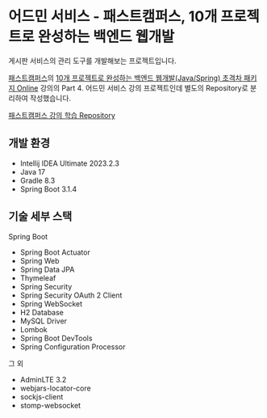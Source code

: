 # 어드민 서비스 - 패스트캠퍼스, 10개 프로젝트로 완성하는 백엔드 웹개발

게시판 서비스의 관리 도구를 개발해보는 프로젝트입니다. 

[패스트캠퍼스](https://fastcampus.co.kr/)의 [10개 프로젝트로 완성하는 백엔드 웹개발(Java/Spring) 초격차 패키지 Online](https://fastcampus.co.kr/dev_online_befinal)
강의의 Part 4. 어드민 서비스 강의 프로젝트인데 별도의 Repository로 분리하여 작성했습니다.

[패스트캠퍼스 강의 학습 Repository](https://github.com/kiekk/fastcampus-10-projects-backend-web)

## 개발 환경

* Intellij IDEA Ultimate 2023.2.3
* Java 17
* Gradle 8.3
* Spring Boot 3.1.4

## 기술 세부 스택

Spring Boot

* Spring Boot Actuator
* Spring Web
* Spring Data JPA
* Thymeleaf
* Spring Security
* Spring Security OAuth 2 Client
* Spring WebSocket
* H2 Database
* MySQL Driver
* Lombok
* Spring Boot DevTools
* Spring Configuration Processor

그 외

* AdminLTE 3.2
* webjars-locator-core
* sockjs-client
* stomp-websocket
